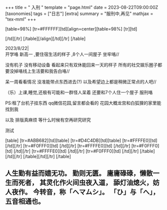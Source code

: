 +++
title = " 入刑 "
template = "page.html"
date = 2023-08-22T09:00:00Z
[taxonomies]
tags = ["日志"]
[extra]
summary = "服刑中,再见"
mathjax = "tex-mml"
+++

<!-- more -->
[table=98%]
[tr=#FFFFFF][td][align=center][table=98%]
[tr][td] 

[/td][/tr]
[/table][/align][/td][/tr]
[/table]


2023/8/22|    
 开学咯      新高一 ,要住宿生活的样子 ,8个人一间屋子  坐牢咯//

没有机子   没有移动设备   看起来只有双休能回来一天的样子
所有的社交娱乐圈子都要没掉咯线上生活要和我告白咯//

呆一周看看情况 没准能带点东西进去(?)
以及希望边上都是稍微正常点的人吧//

（乐）上课,睡觉,还极有可能和一群怪人呆着      还要和7个人住一个屋子         服刑咯

PS:租了台机子挂东西 qq微信花园,留言都会看的  花园大概龙宫和白狐狸的家里能找到我


以及   排版真麻烦     等什么时候有空再研究研究


测试

[table]
[tr=#ABB682][td][table]
[tr=#D4C4DB][td][table]
[tr=#FFFFE0][td]
[/td][/tr]
[tr=#F0FFF0][td]
[/td][/tr]
[tr=#FFFFE0][td]
[/td][/tr]
[tr=#F0FFF0][td]
[/td][/tr]
[tr=#FFFFE0][td]
[/td][/tr]
[tr=#F0FFF0][td]
[/td][/tr]
[/table][/td][/tr]
[/table][/td][/tr]
[/table]


人生勤有益而嬉无功。
勤则无匮。
庸庸碌碌，懒散一生而死者，
其灵化作火间虫夜入道，
舔灯油熄火，妨人夜作。
今转音，称「ヘマムシ」。
「ひ」与「へ」，五音相通也。
------------------------------------------------
